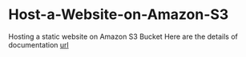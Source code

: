 # Host-a-Website-on-Amazon-S3
Hosting a static website on Amazon S3 Bucket
Here are the details of documentation [url](https://docs.google.com/viewer?url=https://learn.nextwork.org/stimulated_red_brave_reindeer/projects/aws-host-a-website-on-s3/document.pdf)
